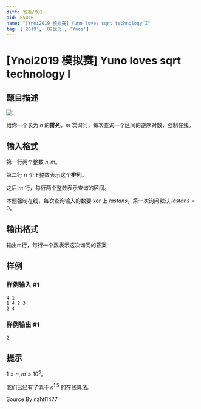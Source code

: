 ```yaml
---
diff: 省选/NOI-
pid: P5046
name: "[Ynoi2019 模拟赛] Yuno loves sqrt technology I"
tag: ['2019', 'O2优化', 'Ynoi']
---
```

# [Ynoi2019 模拟赛] Yuno loves sqrt technology I
## 题目描述

![](https://cdn.luogu.com.cn/upload/pic/44003.png)

给你一个长为 $n$ 的**排列**，$m$ 次询问，每次查询一个区间的逆序对数，强制在线。
## 输入格式

第一行两个整数 $n,m$。

第二行 $n$ 个正整数表示这个**排列**。

之后 $m$ 行，每行两个整数表示查询的区间。

本题强制在线，每次查询输入的数要 xor 上 $lastans$，第一次询问默认 $lastans=0$。
## 输出格式

输出m行，每行一个数表示这次询问的答案
## 样例

### 样例输入 #1
```
4 1
1 4 2 3
2 4
```
### 样例输出 #1
```
2
```
## 提示

$1\leq n,m\leq 10^5$。

我们已经有了低于 $n^{1.5}$ 的在线算法。

Source
By nzhtl1477
